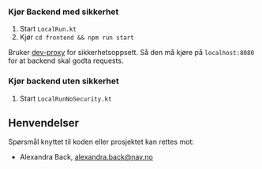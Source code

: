 ### Kjør Backend med sikkerhet
1. Start `LocalRun.kt`
2. Kjør `cd frontend && npm run start`

Bruker [dev-proxy](https://github.com/navikt/dev-proxy) for sikkerhetsoppsett. Så den må kjøre på `localhost:8080` for at backend skal godta requests.

### Kjør backend uten sikkerhet
1. Start `LocalRunNoSecurity.kt`

## Henvendelser
Spørsmål knyttet til koden eller prosjektet kan rettes mot:

-   Alexandra Back, alexandra.back@nav.no

